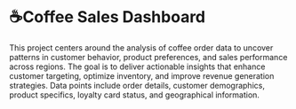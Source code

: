 # ☕Coffee Sales Dashboard
This project centers around the analysis of coffee order data to uncover patterns in customer behavior, product preferences, and sales performance across regions. The goal is to deliver actionable insights that enhance customer targeting, optimize inventory, and improve revenue generation strategies. Data points include order details, customer demographics, product specifics, loyalty card status, and geographical information.
